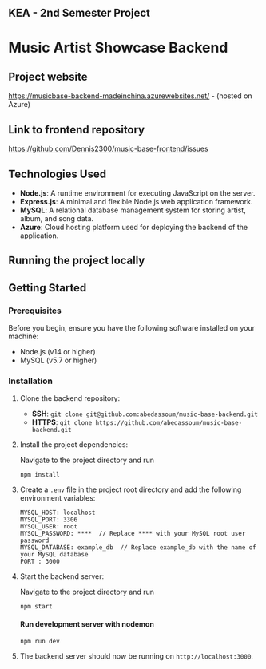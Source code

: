 ## KEA - 2nd Semester Project

# Music Artist Showcase Backend

## Project website 
https://musicbase-backend-madeinchina.azurewebsites.net/ - (hosted on Azure)

## Link to frontend repository

https://github.com/Dennis2300/music-base-frontend/issues


## Technologies Used

- **Node.js**: A runtime environment for executing JavaScript on the server.
- **Express.js**: A minimal and flexible Node.js web application framework.
- **MySQL**: A relational database management system for storing artist, album, and song data.
- **Azure**: Cloud hosting platform used for deploying the backend of the application.

## Running the project locally

## Getting Started

### Prerequisites

Before you begin, ensure you have the following software installed on your machine:

- Node.js (v14 or higher)
- MySQL (v5.7 or higher)

### Installation

1. Clone the backend repository:

    - **SSH**: `git clone git@github.com:abedassoum/music-base-backend.git`
    - **HTTPS**: `git clone https://github.com/abedassoum/music-base-backend.git`

2. Install the project dependencies:

    Navigate to the project directory and run
      ```
      npm install
      ```

3. Create a `.env` file in the project root directory and add the following environment variables:

    ```
    MYSQL_HOST: localhost
    MYSQL_PORT: 3306
    MYSQL_USER: root
    MYSQL_PASSWORD: ****  // Replace **** with your MySQL root user password
    MYSQL_DATABASE: example_db  // Replace example_db with the name of your MySQL database
    PORT : 3000
    ```
4. Start the backend server:
  
      Navigate to the project directory and run
      ```
      npm start
      ```

      #### Run development server with nodemon
      ```
      npm run dev
      ```
5. The backend server should now be running on `http://localhost:3000`.
